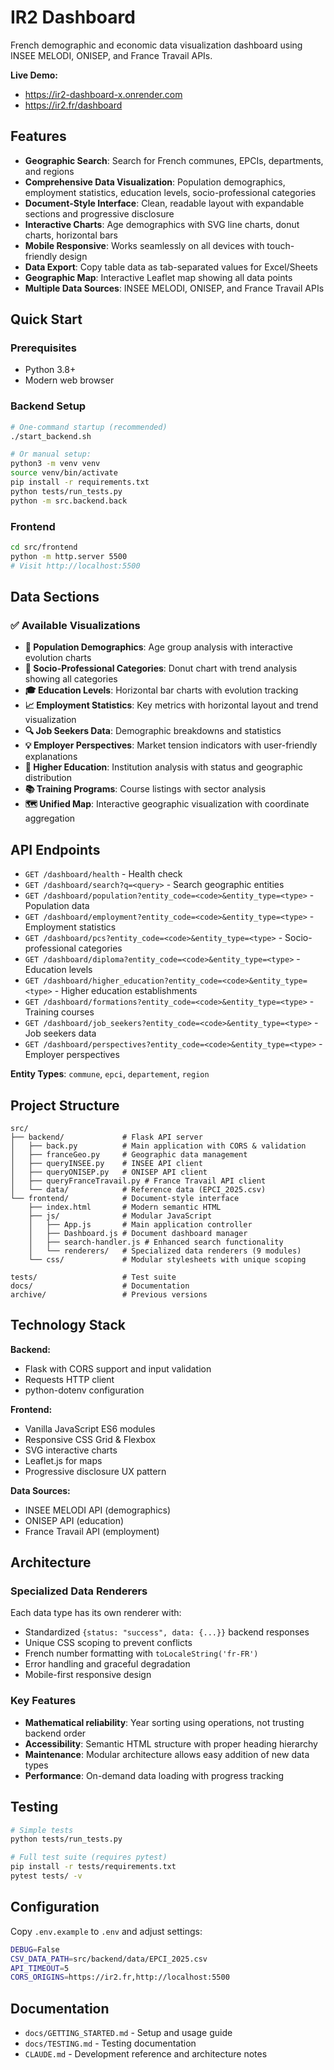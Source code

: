 # IR2 Dashboard

French demographic and economic data visualization dashboard using INSEE MELODI, ONISEP, and France Travail APIs.

**Live Demo:**
- https://ir2-dashboard-x.onrender.com
- https://ir2.fr/dashboard

## Features

- **Geographic Search**: Search for French communes, EPCIs, departments, and regions
- **Comprehensive Data Visualization**: Population demographics, employment statistics, education levels, socio-professional categories
- **Document-Style Interface**: Clean, readable layout with expandable sections and progressive disclosure
- **Interactive Charts**: Age demographics with SVG line charts, donut charts, horizontal bars
- **Mobile Responsive**: Works seamlessly on all devices with touch-friendly design
- **Data Export**: Copy table data as tab-separated values for Excel/Sheets
- **Geographic Map**: Interactive Leaflet map showing all data points
- **Multiple Data Sources**: INSEE MELODI, ONISEP, and France Travail APIs

## Quick Start

### Prerequisites
- Python 3.8+
- Modern web browser

### Backend Setup
```bash
# One-command startup (recommended)
./start_backend.sh

# Or manual setup:
python3 -m venv venv
source venv/bin/activate
pip install -r requirements.txt
python tests/run_tests.py
python -m src.backend.back
```

### Frontend
```bash
cd src/frontend
python -m http.server 5500
# Visit http://localhost:5500
```

## Data Sections

### ✅ Available Visualizations
- **👥 Population Demographics**: Age group analysis with interactive evolution charts
- **👔 Socio-Professional Categories**: Donut chart with trend analysis showing all categories
- **🎓 Education Levels**: Horizontal bar charts with evolution tracking
- **📈 Employment Statistics**: Key metrics with horizontal layout and trend visualization
- **🔍 Job Seekers Data**: Demographic breakdowns and statistics
- **💡 Employer Perspectives**: Market tension indicators with user-friendly explanations
- **🏢 Higher Education**: Institution analysis with status and geographic distribution
- **📚 Training Programs**: Course listings with sector analysis
- **🗺️ Unified Map**: Interactive geographic visualization with coordinate aggregation

## API Endpoints

- `GET /dashboard/health` - Health check
- `GET /dashboard/search?q=<query>` - Search geographic entities  
- `GET /dashboard/population?entity_code=<code>&entity_type=<type>` - Population data
- `GET /dashboard/employment?entity_code=<code>&entity_type=<type>` - Employment statistics
- `GET /dashboard/pcs?entity_code=<code>&entity_type=<type>` - Socio-professional categories
- `GET /dashboard/diploma?entity_code=<code>&entity_type=<type>` - Education levels
- `GET /dashboard/higher_education?entity_code=<code>&entity_type=<type>` - Higher education establishments
- `GET /dashboard/formations?entity_code=<code>&entity_type=<type>` - Training courses
- `GET /dashboard/job_seekers?entity_code=<code>&entity_type=<type>` - Job seekers data
- `GET /dashboard/perspectives?entity_code=<code>&entity_type=<type>` - Employer perspectives

**Entity Types**: `commune`, `epci`, `departement`, `region`

## Project Structure

```
src/
├── backend/             # Flask API server
│   ├── back.py          # Main application with CORS & validation
│   ├── franceGeo.py     # Geographic data management
│   ├── queryINSEE.py    # INSEE API client
│   ├── queryONISEP.py   # ONISEP API client
│   ├── queryFranceTravail.py # France Travail API client
│   └── data/            # Reference data (EPCI_2025.csv)
└── frontend/            # Document-style interface
    ├── index.html       # Modern semantic HTML
    ├── js/              # Modular JavaScript
    │   ├── App.js       # Main application controller
    │   ├── Dashboard.js # Document dashboard manager
    │   ├── search-handler.js # Enhanced search functionality
    │   └── renderers/   # Specialized data renderers (9 modules)
    └── css/             # Modular stylesheets with unique scoping

tests/                   # Test suite
docs/                    # Documentation
archive/                 # Previous versions
```

## Technology Stack

**Backend:**
- Flask with CORS support and input validation
- Requests HTTP client
- python-dotenv configuration

**Frontend:**
- Vanilla JavaScript ES6 modules
- Responsive CSS Grid & Flexbox
- SVG interactive charts
- Leaflet.js for maps
- Progressive disclosure UX pattern

**Data Sources:**
- INSEE MELODI API (demographics)
- ONISEP API (education)
- France Travail API (employment)

## Architecture

### Specialized Data Renderers
Each data type has its own renderer with:
- Standardized `{status: "success", data: {...}}` backend responses
- Unique CSS scoping to prevent conflicts
- French number formatting with `toLocaleString('fr-FR')`
- Error handling and graceful degradation
- Mobile-first responsive design

### Key Features
- **Mathematical reliability**: Year sorting using operations, not trusting backend order
- **Accessibility**: Semantic HTML structure with proper heading hierarchy
- **Maintenance**: Modular architecture allows easy addition of new data types
- **Performance**: On-demand data loading with progress tracking

## Testing

```bash
# Simple tests
python tests/run_tests.py

# Full test suite (requires pytest)
pip install -r tests/requirements.txt
pytest tests/ -v
```

## Configuration

Copy `.env.example` to `.env` and adjust settings:
```bash
DEBUG=False
CSV_DATA_PATH=src/backend/data/EPCI_2025.csv
API_TIMEOUT=5
CORS_ORIGINS=https://ir2.fr,http://localhost:5500
```

## Documentation

- `docs/GETTING_STARTED.md` - Setup and usage guide
- `docs/TESTING.md` - Testing documentation
- `CLAUDE.md` - Development reference and architecture notes